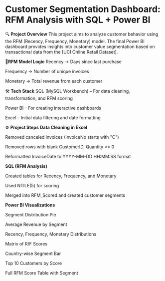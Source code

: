 # Customer Segmentation Dashboard: RFM Analysis with SQL + Power BI

🔍 **Project Overview**
This project aims to analyze customer behavior using the RFM (Recency, Frequency, Monetary) model. The final Power BI dashboard provides insights into customer value segmentation based on transactional data from the [UCI Online Retail Dataset].

🧩**RFM Model Logic**
Recency → Days since last purchase

Frequency → Number of unique invoices

Monetary → Total revenue from each customer

🛠 **Tech Stack**
SQL (MySQL Workbench) – For data cleaning, transformation, and RFM scoring

Power BI – For creating interactive dashboards

Excel – Initial data filtering and date formatting

⚙️ **Project Steps**
**Data Cleaning in Excel**

Removed canceled invoices (InvoiceNo starts with "C")

Removed rows with blank CustomerID, Quantity <= 0

Reformatted InvoiceDate to YYYY-MM-DD HH:MM:SS format

**SQL (RFM Analysis)**

Created tables for Recency, Frequency, and Monetary

Used NTILE(5) for scoring

Merged into RFM_Scored and created customer segments

**Power BI Visualizations**

Segment Distribution Pie

Average Revenue by Segment

Recency, Frequency, Monetary Distributions

Matrix of R/F Scores

Country-wise Segment Bar

Top 10 Customers by Score

Full RFM Score Table with Segment

